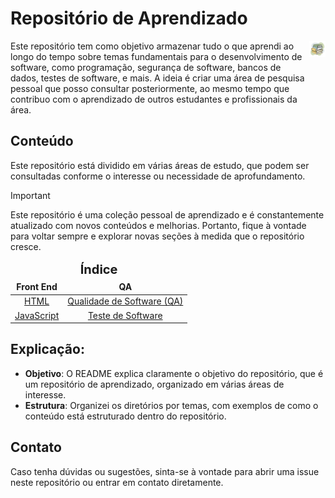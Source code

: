 # Repositório de Aprendizado

<div style="display:flex">
    <span>
        Este repositório tem como objetivo armazenar tudo o que aprendi ao longo do tempo sobre temas fundamentais para o desenvolvimento de software, como programação, segurança de software, bancos de dados, testes de software, e mais. A ideia é criar uma área de pesquisa pessoal que posso consultar posteriormente, ao mesmo tempo que contribuo com o aprendizado de outros estudantes e profissionais da área.
    </span>
    <span style="width:30%">
        <img src="./img/livros.png">
    </span>
</div>

## Conteúdo

Este repositório está dividido em várias áreas de estudo, que podem ser consultadas conforme o interesse ou necessidade de aprofundamento.

> [!IMPORTANT]
> Este repositório é uma coleção pessoal de aprendizado e é constantemente atualizado com novos conteúdos e melhorias. Portanto, fique à vontade para voltar sempre e explorar novas seções à medida que o repositório cresce.

<div align="center">
    <table>
        <thead>
            <tr align="center">
                <td colspan="2" style="font-size:20px"><strong>Índice</strong></td>
            </tr>
            <tr align="center">
                <td><b>Front End</b></td>
                <td><b>QA</b></td>
            </tr>
        </thead>
        <tbody>
            <tr align="center">
                <td><a href="https://github.com/ThiagoGreiner/Estudos/tree/main/HTML">HTML</a></td>
                <td><a href="https://github.com/ThiagoGreiner/Estudos/tree/main/Teste%20_de_Software">Qualidade de Software (QA)</a></td>
            </tr>
            <tr align="center">
                <td><a href="https://github.com/ThiagoGreiner/Estudos/tree/main/JavaScript">JavaScript</a></td>
                <td><a href="https://github.com/ThiagoGreiner/Estudos/tree/main/Testes_de_software">Teste de Software</a></td>
            </tr>
        </tbody>
    </table>
</div>

## Explicação:

- **Objetivo**: O README explica claramente o objetivo do repositório, que é um repositório de aprendizado, organizado em várias áreas de interesse.
- **Estrutura**: Organizei os diretórios por temas, com exemplos de como o conteúdo está estruturado dentro do repositório.

## Contato
Caso tenha dúvidas ou sugestões, sinta-se à vontade para abrir uma issue neste repositório ou entrar em contato diretamente.



